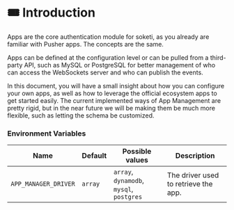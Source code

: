 # 🎟 Introduction

Apps are the core authentication module for soketi, as you already are familiar with Pusher apps. The concepts are the same.

Apps can be defined at the configuration level or can be pulled from a third-party API, such as MySQL or PostgreSQL for better management of who can access the WebSockets server and who can publish the events.

In this document, you will have a small insight about how you can configure your own apps, as well as how to leverage the official ecosystem apps to get started easily. The current implemented ways of App Management are pretty rigid, but in the near future we will be making them be much more flexible, such as letting the schema be customized.

### Environment Variables

| Name                 | Default | Possible values                          | Description                          |
| -------------------- | ------- | ---------------------------------------- | ------------------------------------ |
| `APP_MANAGER_DRIVER` | `array` | `array`, `dynamodb`, `mysql`, `postgres` | The driver used to retrieve the app. |
